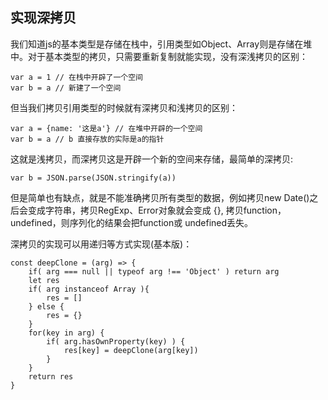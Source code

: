 ## 实现深拷贝

我们知道js的基本类型是存储在栈中，引用类型如Object、Array则是存储在堆中。对于基本类型的拷贝，只需要重新复制就能实现，没有深浅拷贝的区别：

    var a = 1 // 在栈中开辟了一个空间
    var b = a // 新建了一个空间

但当我们拷贝引用类型的时候就有深拷贝和浅拷贝的区别：

    var a = {name: '这是a'} // 在堆中开辟的一个空间
    var b = a // b 直接存放的实际是a的指针

这就是浅拷贝，而深拷贝这是开辟一个新的空间来存储，最简单的深拷贝:

    var b = JSON.parse(JSON.stringify(a))

但是简单也有缺点，就是不能准确拷贝所有类型的数据，例如拷贝new Date()之后会变成字符串，拷贝RegExp、Error对象就会变成 {}, 拷贝function，undefined，则序列化的结果会把function或 undefined丢失。

深拷贝的实现可以用递归等方式实现(基本版)：

    const deepClone = (arg) => {
        if( arg === null || typeof arg !== 'Object' ) return arg
        let res
        if( arg instanceof Array ){
            res = []
        } else {
            res = {}
        }
        for(key in arg) {
            if( arg.hasOwnProperty(key) ) {
                res[key] = deepClone(arg[key])
            }
        }
        return res
    }